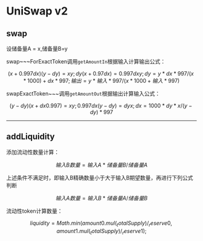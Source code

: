 # UniSwap v2

## swap

设储备量A = x,储备量B=y

swap\~\~\~ForExactToken调用`getAmountIn`根据输入计算输出公式：

$$
(x + 0.997dx)(y - dy) = xy; dy(x + 0.97dx) = 0.997dxy; dy = y * dx * 997 / (x * 1000) + dx * 997; 输出 = y * 输入 * 997 / (x * 1000 + 输入 * 997)
$$

swapExactToken\~\~\~调用`getAmountOut`根据输出计算输入公式：

$$
(y - dy)(x + dx0.997) = xy; 0.997dx(y - dy) = dyx; dx = 1000 * dy * x / (y - dy) * 997
$$

***

## addLiquidity

添加流动性数量计算：

$$
输入B数量 = 输入A * 储备量B / 储备量A
$$

上述条件不满足时，即输入B精确数量小于大于输入B期望数量，再进行下列公式判断

$$
输入A数量 = 输入B * 储备量A / 储备量B
$$

流动性token计算数量：

$$
liquidity = Math.min(amount0.mul(_totalSupply) / _reserve0, amount1.mul(_totalSupply) / _reserve1);
$$
